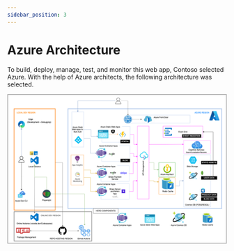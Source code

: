 ```yaml
---
sidebar_position: 3
---
```


# Azure Architecture

To build, deploy, manage, test, and monitor this web app, Contoso selected Azure. With the help of Azure architects, the following architecture was selected.

![](./../../media/architecture-complete.png)